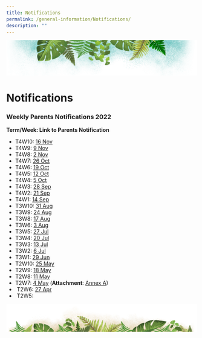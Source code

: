 ```yaml
---
title: Notifications
permalink: /general-information/Notifications/
description: ""
---
```

![](/images/Banner.png)

# Notifications

### Weekly Parents Notifications 2022

<b>Term/Week: Link to Parents Notification</b>

* T4W10: [16 Nov](/files/T4W10%20Parents%20Notification%20(16%20Nov%202022).pdf)
* T4W9: [9 Nov](/files/T4W9%20Parents%20Notification%20(9%20Nov%202022).pdf)
* T4W8: [2 Nov](/files/T4W8%20Parents%20Notification%20(2%20Nov%202022).pdf)
* T4W7: [26 Oct](/files/T4W7%20Parents%20Notification%20(26%20Oct%202022).pdf)
* T4W6: [19 Oct](/files/T4W6%20Parents%20Notification%20(19%20Oct%202022).pdf)
* T4W5: [12 Oct](/files/T4W5%20Parents%20Notification%20(12%20Oct%202022).pdf)
* T4W4: [5 Oct](/files/T4W4%20Parents%20Notification%20(5%20Oct%202022).pdf)
* T4W3: [28 Sep](/files/T4W3%20Parents%20Notification%20(28%20Sep%202022).pdf)
* T4W2: [21 Sep](/files/T4W2%20Parents%20Notification%20(21%20Sep%202022).pdf)
* T4W1: [14 Sep](/files/T4W1%20Parents%20Notification%20(14%20Sep%202022).pdf)
* T3W10: [31 Aug](/files/T3W10%20Parents%20Notification%20(31%20Aug%202022).pdf)
* T3W9: [24 Aug](/files/T3W9%20Parents%20Notification%20(24%20Aug%202022).pdf)
* T3W8: [17 Aug](/files/T3W8%20Parents%20Notification%20(17%20Aug%202022).pdf)
* T3W6: [3 Aug](/files/T3W6%20Parents%20Notification%20(3%20Aug%202022).pdf)
* T3W5: [27 Jul](/files/T3W5%20Parents%20Notification%20(27%20Jul%202022).pdf)
* T3W4: [20 Jul](/files/T3W4%20Parents%20Notification%20(20%20Jul%202022).pdf)
* T3W3: [13 Jul](/files/T3W3%20Parents%20Notification%20(13%20Jul%202022).pdf)
* T3W2: [6 Jul](/files/T3W2%20Parents%20Notification%20(6%20Jul%202022).pdf)
* T3W1: [29 Jun](/files/T3W1%20Parents%20Notification%20(29%20Jun%202022).pdf)
* T2W10: [25 May](/files/T2W10%20Parents%20Notification%20(25%20May%202022).pdf)
* T2W9: [18 May](/files/T2W9%20Parents%20Notification%20(18%20May%202022).pdf)
* T2W8: [11 May](/files/T2W8%20Parents%20Notification%20(11%20May%202022).pdf)
* T2W7: [4 May](/files/T2W7%20Parents%20Notification%20(4%20May%202022).pdf) (<b>Attachment</b>: [Annex A](/files/Guide%20for%20Parents%20on%20PG%20Mobile%20App%20(Meetings%20Feature)%20User%20Guide%20(April%202022).pdf))  
*  T2W6: [27 Apr](/files/T2W6%20Parents%20notification%20(27%20Apr%202022).pdf)
*  T2W5:

![](/images/bg-bottom.png)